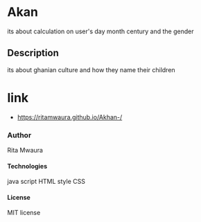 # Akan
its about  calculation on user's day month century  and the gender
## Description
its about ghanian culture and how they name their children
# link
 * https://ritamwaura.github.io/Akhan-/
### Author
Rita Mwaura
#### Technologies
java script
HTML
style CSS
#### License
MIT license
